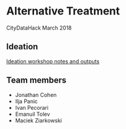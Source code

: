 # Alternative Treatment
CityDataHack March 2018


## Ideation
[Ideation workshop notes and outputs](https://github.com/CityDataHack/AlternativeTreatment/wiki/Ideation-workshop)



## Team members

- Jonathan Cohen
- Ilja Panic
- Ivan Pecorari
- Emanuil Tolev
- Maciek Ziarkowski
